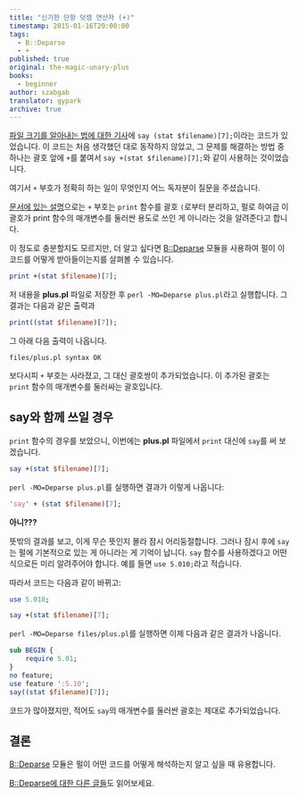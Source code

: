 ```yaml
---
title: "신기한 단항 덧셈 연산자 (+)"
timestamp: 2015-01-16T20:00:00
tags:
  - B::Deparse
  - +
published: true
original: the-magic-unary-plus
books:
  - beginner
author: szabgab
translator: gypark
archive: true
---
```



[파일 크기를 알아내는 법에 대한 기사](/how-to-get-the-size-of-a-file-in-perl)에
`say (stat $filename)[7];`이라는 코드가 있었습니다. 이 코드는 처음 생각했던 대로
동작하지 않았고, 그 문제를 해결하는 방법 중 하나는 괄호 앞에 `+`를 붙여서
`say +(stat $filename)[7];`와 같이 사용하는 것이었습니다.

여기서 `+` 부호가 정확히 하는 일이 무엇인지 어느 독자분이 질문을 주셨습니다.


[문서에 있는 설명](https://metacpan.org/pod/distribution/perl/pod/perlfunc.pod#print)으로는
`+` 부호는 `print` 함수를 괄호 `(`로부터 분리하고, 펄로 하여금 이 괄호가
print 함수의 매개변수를 둘러싼 용도로 쓰인 게 아니라는 것을 알려준다고 합니다.

이 정도로 충분할지도 모르지만, 더 알고 싶다면
[B::Deparse](https://metacpan.org/pod/B::Deparse) 모듈을 사용하여 펄이 이 코드를
어떻게 받아들이는지를 살펴볼 수 있습니다.

```perl
print +(stat $filename)[7];
```

저 내용을 <b>plus.pl</b> 파일로 저장한 후 `perl -MO=Deparse plus.pl`라고 실행합니다.
그 결과는 다음과 같은 출력과

```perl
print((stat $filename)[7]);
```

그 아래 다음 출력이 나옵니다. 

```
files/plus.pl syntax OK
```

보다시피 `+` 부호는 사라졌고, 그 대신 괄호쌍이 추가되었습니다.
이 추가된 괄호는 `print` 함수의 매개변수를 둘러싸는 괄호입니다.


## say와 함께 쓰일 경우

`print` 함수의 경우를 보았으니, 이번에는 <b>plus.pl</b> 파일에서 `print`
대신에 `say`를 써 보겠습니다.

```perl
say +(stat $filename)[7];
```

`perl -MO=Deparse plus.pl`를 실행하면 결과가 이렇게 나옵니다:

```perl
'say' + (stat $filename)[7];
```

<b>아니???</b>

뜻밖의 결과를 보고, 이게 무슨 뜻인지 몰라 잠시 어리둥절합니다.
그러나 잠시 후에 `say`는 펄에 기본적으로 있는 게 아니라는 게 기억이 납니다.
`say` 함수를 사용하겠다고 어떤 식으로든 미리 알려주어야 합니다.
예를 들면 `use 5.010;`라고 적습니다.

따라서 코드는 다음과 같이 바뀌고:

```perl
use 5.010;

say +(stat $filename)[7];
```

`perl -MO=Deparse files/plus.pl`를 실행하면 이제 다음과 같은 결과가 나옵니다.

```perl
sub BEGIN {
    require 5.01;
}
no feature;
use feature ':5.10';
say((stat $filename)[7]);
```

코드가 많아졌지만, 적어도 `say`의 매개변수를 둘러싼 괄호는 제대로 추가되었습니다.

## 결론

[B::Deparse](https://metacpan.org/pod/B::Deparse) 모듈은 펄이 어떤 코드를
어떻게 해석하는지 알고 싶을 때 유용합니다.

[B::Deparse에 대한 다른 글들](/search/B::Deparse)도 읽어보세요.


